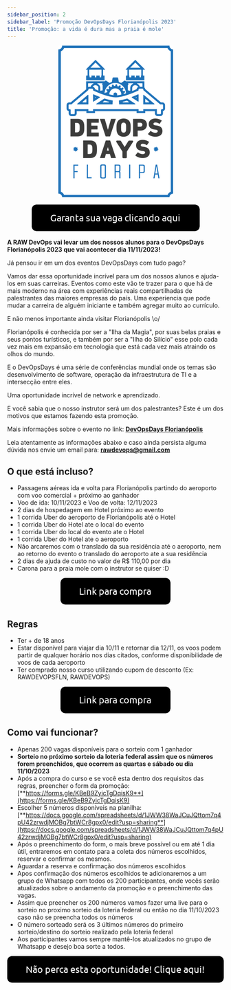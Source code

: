 ```yaml
---
sidebar_position: 2
sidebar_label: 'Promoção DevOpsDays Florianópolis 2023'
title: 'Promoção: a vida é dura mas a praia é mole'
---
```


<center>

![rawdevopslogo](../static/img/docsImages/devopsdaysfloripa.png)

</center>

<center>

[![ButtonPromo1](../static/img/docsImages/button1.png)](https://www.udemy.com/course/raw-devops-bootcamp/?couponCode=RAWDEVOPSFLN)

</center>

**A RAW DevOps vai levar um dos nossos alunos para o DevOpsDays Florianópolis 2023 que vai acontecer dia 11/11/2023!**

Já pensou ir em um dos eventos DevOpsDays com tudo pago?

Vamos dar essa oportunidade incrível para um dos nossos alunos e ajuda-los em suas carreiras. Eventos como este vão te trazer para o que há de mais moderno na área com experiências reais compartilhadas de palestrantes das maiores empresas do país. Uma experiencia que pode mudar a carreira de alguém iniciante e também agregar muito ao currículo.

E não menos importante ainda visitar Florianópolis \o/

Florianópolis é conhecida por ser a "Ilha da Magia", por suas belas praias e seus pontos turísticos, e também por ser a "Ilha do Silício" esse polo cada vez mais em expansão em tecnologia que está cada vez mais atraindo os olhos do mundo.

E o DevOpsDays é uma série de conferências mundial onde os temas são desenvolvimento de software, operação da infraestrutura de TI e a intersecção entre eles. 

Uma oportunidade incrível de network e aprendizado.

E você sabia que o nosso instrutor será um dos palestrantes? Este é um dos motivos que estamos fazendo esta promoção.

Mais informações sobre o evento no link: [**DevOpsDays Florianópolis**](https://devopsdays.org/events/2023-florianopolis/welcome/)

Leia atentamente as informações abaixo e caso ainda persista alguma dúvida nos envie um email para: **rawdevops@gmail.com**

## O que está incluso?

- Passagens aéreas ida e volta para Florianópolis partindo do aeroporto com voo comercial + próximo ao ganhador
- Voo de ida: 10/11/2023 e Voo de volta: 12/11/2023
- 2 dias de hospedagem em Hotel próximo ao evento
- 1 corrida Uber do aeroporto de Florianópolis até o Hotel
- 1 corrida Uber do Hotel ate o local do evento
- 1 corrida Uber do local do evento ate o Hotel
- 1 corrida Uber do Hotel ate o aeroporto
- Não arcaremos com o translado da sua residência até o aeroporto, nem ao retorno do evento o translado do aeroporto ate a sua residência
- 2 dias de ajuda de custo no valor de R$ 110,00 por dia
- Carona para a praia mole com o instrutor se quiser :D

<center>

[![ButtonPromo2](../static/img/docsImages/button2.png)](https://www.udemy.com/course/raw-devops-bootcamp/?couponCode=RAWDEVOPSFLN)

</center>

## Regras

- Ter + de 18 anos
- Estar disponível para viajar dia 10/11 e retornar dia 12/11, os voos podem partir de qualquer horário nos dias citados, conforme disponibilidade de voos de cada aeroporto
- Ter comprado nosso curso utilizando cupom de desconto (Ex: RAWDEVOPSFLN, RAWDEVOPS)

<center>

[![ButtonPromo2](../static/img/docsImages/button2.png)](https://www.udemy.com/course/raw-devops-bootcamp/?couponCode=RAWDEVOPSFLN)

</center>


## Como vai funcionar?

- Apenas 200 vagas disponíveis para o sorteio com 1 ganhador
- **Sorteio no próximo sorteio da loteria federal assim que os números forem preenchidos, que ocorrem as quartas e sábado ou dia 11/10/2023**
- Após a compra do curso e se você esta dentro dos requisitos das regras, preencher o form da promoção: [**https://forms.gle/KBeB9ZyicTgDqisK9**](https://forms.gle/KBeB9ZyicTgDqisK9)
- Escolher 5 números disponíveis na planilha: [**https://docs.google.com/spreadsheets/d/1JWW38WaJCuJQttom7q4pU42zrwdjMOBg7btWCr8gpx0/edit?usp=sharing**](https://docs.google.com/spreadsheets/d/1JWW38WaJCuJQttom7q4pU42zrwdjMOBg7btWCr8gpx0/edit?usp=sharing)
- Após o preenchimento do form, o mais breve possível ou em até 1 dia útil, entraremos em contato para a coleta dos números escolhidos, reservar e confirmar os mesmos.
- Aguardar a reserva e confirmação dos números escolhidos
- Apos confirmação dos números escolhidos te adicionaremos a um grupo de Whatsapp com todos os 200 participantes, onde vocês serão atualizados sobre o andamento da promoção e o preenchimento das vagas.
- Assim que preencher os 200 números vamos fazer uma live para o sorteio no proximo sorteio da loteria federal ou então no dia 11/10/2023 caso não se preencha todos os números
- O número sorteado será os 3 últimos números do primeiro sorteio/destino do sorteio realizado pela loteria federal
- Aos participantes vamos sempre mantê-los atualizados no grupo de Whatsapp e desejo boa sorte a todos.

<center>

[![ButtonPromo3](../static/img/docsImages/button3.png)](https://www.udemy.com/course/raw-devops-bootcamp/?couponCode=RAWDEVOPSFLN)

</center>